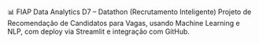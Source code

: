 📊 FIAP Data Analytics D7 – Datathon (Recrutamento Inteligente)
Projeto de Recomendação de Candidatos para Vagas, usando Machine Learning e NLP, com deploy via Streamlit e integração com GitHub.
